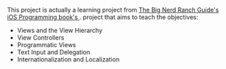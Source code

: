This project is actually a learning project from <a href="https://bignerdranch.com/books/ios-programming-the-big-nerd-ranch-guide-7th-edition/">The Big Nerd Ranch Guide's iOS Programming book's </a>. project that aims to teach the objectives: 
- Views and the View Hierarchy
- View Controllers
- Programmatic Views
- Text Input and Delegation
- Internationalization and Localization


